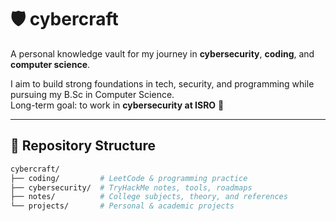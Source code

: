 # 🛡️ cybercraft

A personal knowledge vault for my journey in **cybersecurity**, **coding**, and **computer science**.

I aim to build strong foundations in tech, security, and programming while pursuing my B.Sc in Computer Science.  
Long-term goal: to work in **cybersecurity at ISRO** 🚀

---

## 📁 Repository Structure

```bash
cybercraft/
├── coding/         # LeetCode & programming practice
├── cybersecurity/  # TryHackMe notes, tools, roadmaps
├── notes/          # College subjects, theory, and references
└── projects/       # Personal & academic projects
